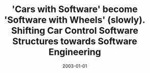 ---
abstract: ''
authors:
- Thomas Grechenig
- Wolfgang Zuser
- Christoph Falk
date: '2003-01-01'
featured: false
links:
- name: Publik
  url: https://publik.tuwien.ac.at/showentry.php?ID=138170&lang=2
publication: Journal of Electronics & Computer Science, 5 (2003), 2; 21 - 28
publication_types:
- '2'
publishDate: '2003-01-01'
title: '''Cars with Software'' become ''Software with Wheels'' (slowly). Shifting
  Car Control Software Structures towards Software Engineering'
url_pdf: ''
---